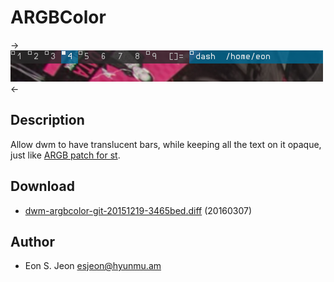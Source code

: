 ARGBColor
==========

->[![Screenshot](dwm-argbcolor.png)](dwm-argbcolor.png)<-

Description
-----------

Allow dwm to have translucent bars, while keeping all the text on it opaque,
just like [ARGB patch for st][1]. 


Download
--------

 * [dwm-argbcolor-git-20151219-3465bed.diff](dwm-argbcolor-git-20151219-3465bed.diff) (20160307)


Author
------

 * Eon S. Jeon <esjeon@hyunmu.am>


[1]: http://st.suckless.org/patches/argbbg


